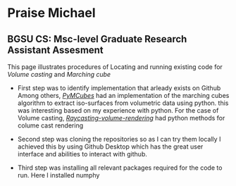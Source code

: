 # Praise Michael
## BGSU CS: Msc-level Graduate Research Assistant Assesment

This page illustrates procedures of Locating and running existing code for *Volume casting* and *Marching cube*

- First step was to identify implementation that arleady exists on Github
  Among others, [*PyMCubes*](https://github.com/pmneila/PyMCubes) had an implementation of the marching cubes algorithm to extract
iso-surfaces from volumetric data using python. this was interesting based on my experience with python. For the case of Volume casting, [*Raycasting-volume-rendering*](https://github.com/rhnfzl/raycasting-volume-rendering) had python methods for colume cast rendering

- Second step was cloning the repositories so as I can try them locally
  I achieved this by using Github Desktop which has the great user interface and abilities to interact with github.

- Third step was installing all relevant packages required for the code to run. Here I installed numphy 



